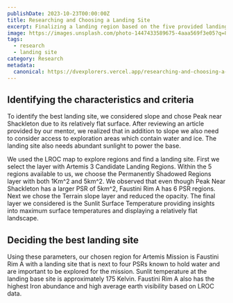 ```yaml
---
publishDate: 2023-10-23T00:00:00Z
title: Researching and Choosing a Landing Site
excerpt: Finalizing a landing region based on the five provided landing sites considering all potential factors including slope and resources.
image: https://images.unsplash.com/photo-1447433589675-4aaa569f3e05?q=80&w=2080&auto=format&fit=crop&ixlib=rb-4.0.3&ixid=M3wxMjA3fDB8MHxwaG90by1wYWdlfHx8fGVufDB8fHx8fA%3D%3D
tags:
  - research
  - landing site
category: Research
metadata:
  canonical: https://dvexplorers.vercel.app/researching-and-choosing-a-landing-site
---
```


## Identifying the characteristics and criteria

To identify the best landing site, we considered slope and chose Peak near Shackleton due to its relatively flat surface. After reviewing an article provided by our mentor, we realized that in addition to slope we also need to consider access to exploration areas which contain water and ice. The landing site also needs abundant sunlight to power the base.

We used the LROC map to explore regions and find a landing site. First we select the layer with Artemis 3 Candidate Landing Regions. Within the 5 regions available to us, we choose the Permanently Shadowed Regions layer with both 1Km^2 and 5km^2. We observed that even though Peak Near Shackleton has a larger PSR of 5km^2, Faustini Rim A has 6 PSR regions. Next we chose the Terrain slope layer and reduced the opacity. The final layer we considered is the Sunlit Surface Temperature providing insights into maximum surface temperatures and displaying a relatively flat landscape.

## Deciding the best landing site

Using these parameters, our chosen region for Artemis Mission is Faustini Rim A with a landing site that is next to four PSRs known to hold water and are important to be explored for the mission. Sunlit temperature at the landing base site is approximately 175 Kelvin. Faustini Rim A also has the highest Iron abundance and high average earth visibility based on LROC data.
